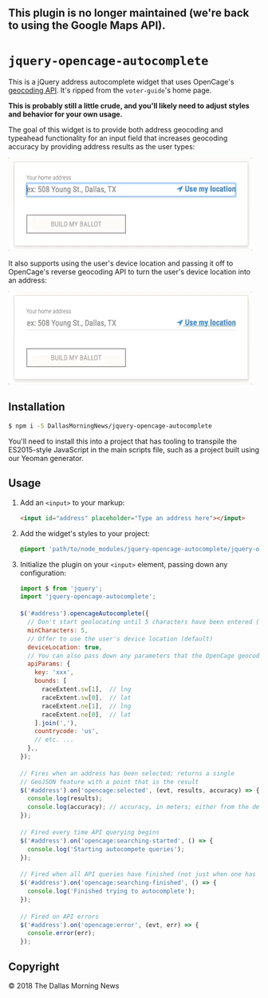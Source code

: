 ## This plugin is no longer maintained (we're back to using the Google Maps API).

# `jquery-opencage-autocomplete`

This is a jQuery address autocomplete widget that uses OpenCage's [geocoding API](https://geocoder.opencagedata.com/api). It's ripped from the `voter-guide`'s home page.

**This is probably still a little crude, and you'll likely need to adjust styles and behavior for your own usage.**

The goal of this widget is to provide both address geocoding and typeahead functionality for an input field
that increases geocoding accuracy by providing address results as the user types:

![autocomplete](/etc/autocomplete.gif?raw=true)

It also supports using the user's device location and passing it off to OpenCage's reverse geocoding API to turn the user's device location into an address:

![autocomplete](/etc/device-location.gif?raw=true)

## Installation

```sh
$ npm i -S DallasMorningNews/jquery-opencage-autocomplete
```

You'll need to install this into a project that has tooling to transpile the ES2015-style JavaScript in the main scripts file, such as a project built using our Yeoman generator.

## Usage

1. Add an `<input>` to your markup:

    ```html
    <input id="address" placeholder="Type an address here"></input>
    ```
2. Add the widget's styles to your project:

    ```css
    @import 'path/to/node_modules/jquery-opencage-autocomplete/jquery-opencage-autocomplete';
    ```

3. Initialize the plugin on your `<input>` element, passing down any configuration:

    ```js
    import $ from 'jquery';
    import 'jquery-opencage-autocomplete';

    $('#address').opencageAutocomplete({
      // Don't start geolocating until 5 characters have been entered (default)
      minCharacters: 5,
      // Offer to use the user's device location (default)
      deviceLocation: true,
      // You can also pass down any parameters that the OpenCage geocoding API takes:
      apiParams: {
        key: 'xxx',
        bounds: [
          raceExtent.sw[1],  // lng
          raceExtent.sw[0],  // lat
          raceExtent.ne[1],  // lng
          raceExtent.ne[0],  // lat
        ].join(','),
        countrycode: 'us',
        // etc. ...
      },,
    });

    // Fires when an address has been selected; returns a single
    // GeoJSON feature with a point that is the result
    $('#address').on('opencage:selected', (evt, results, accuracy) => {
      console.log(results);
      console.log(accuracy); // accuracy, in meters; either from the device's GPS or based on OpenCage's confidence level
    });

    // Fired every time API querying begins
    $('#address').on('opencage:searching-started', () => {
      console.log('Starting autocompete queries');
    });

    // Fired when all API queries have finished (not just when one has returned results)
    $('#address').on('opencage:searching-finished', () => {
      console.log('Finished trying to autocomplete');
    });

    // Fired on API errors
    $('#address').on('opencage:error', (evt, err) => {
      console.error(err);
    });
    ```

## Copyright

&copy; 2018 The Dallas Morning News
